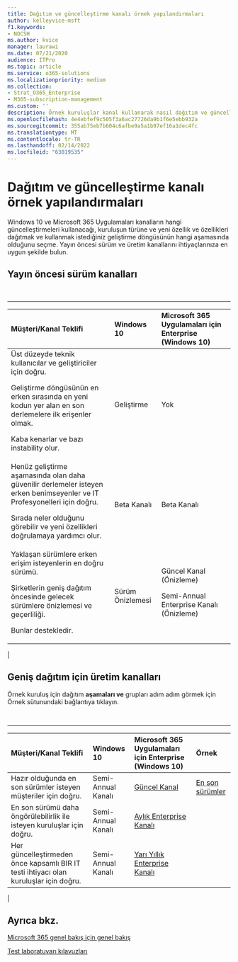 ```yaml
---
title: Dağıtım ve güncelleştirme kanalı örnek yapılandırmaları
author: kelleyvice-msft
f1.keywords:
- NOCSH
ms.author: kvice
manager: laurawi
ms.date: 07/21/2020
audience: ITPro
ms.topic: article
ms.service: o365-solutions
ms.localizationpriority: medium
ms.collection:
- Strat_O365_Enterprise
- M365-subscription-management
ms.custom: ''
description: Örnek kuruluşlar kanal kullanarak nasıl dağıtım ve güncelleştirmeler sağlar.
ms.openlocfilehash: 4e4ebfef9c505f3a6ac27726da9b1f6e5ebb932a
ms.sourcegitcommit: 355ab75eb7b604c6afbe9a5a1b97ef16a1dec4fc
ms.translationtype: MT
ms.contentlocale: tr-TR
ms.lasthandoff: 02/14/2022
ms.locfileid: "63019535"
---
```

# <a name="deployment-and-update-channel-example-configurations"></a>Dağıtım ve güncelleştirme kanalı örnek yapılandırmaları

Windows 10 ve Microsoft 365 Uygulamaları kanalların hangi güncelleştirmeleri kullanacağı, kuruluşun türüne ve yeni özellik ve özellikleri dağıtmak ve kullanmak istediğiniz geliştirme döngüsünün hangi aşamasında olduğunu seçme. Yayın öncesi sürüm ve üretim kanallarını ihtiyaçlarınıza en uygun şekilde bulun.

## <a name="pre-release-channels"></a>Yayın öncesi sürüm kanalları

<br>

****

|Müşteri/Kanal Teklifi|Windows 10|Microsoft 365 Uygulamaları için Enterprise (Windows 10)|
|:-------|:-------|:-----|
|Üst düzeyde teknik kullanıcılar ve geliştiriciler için doğru. <p> Geliştirme döngüsünün en erken sırasında en yeni kodun yer alan en son derlemelere ilk erişenler olmak. <p> Kaba kenarlar ve bazı instability olur.|Geliştirme|Yok|
|Henüz geliştirme aşamasında olan daha güvenilir derlemeler isteyen erken benimseyenler ve IT Profesyonelleri için doğru. <p> Sırada neler olduğunu görebilir ve yeni özellikleri doğrulamaya yardımcı olur.|Beta Kanalı|Beta Kanalı|
|Yaklaşan sürümlere erken erişim isteyenlerin en doğru sürümü. <p> Şirketlerin geniş dağıtım öncesinde gelecek sürümlere önizlemesi ve geçerliliği. <p> Bunlar destekledir.|Sürüm Önizlemesi|Güncel Kanal (Önizleme) <p> Semi-Annual Enterprise Kanalı (Önizleme)|
|

## <a name="production-channels-for-broad-deployment"></a>Geniş dağıtım için üretim kanalları

Örnek kuruluş için dağıtım **aşamaları ve** grupları adım adım görmek için Örnek sütunundaki bağlantıya tıklayın.

<br>

****

|Müşteri/Kanal Teklifi|Windows 10|Microsoft 365 Uygulamaları için Enterprise (Windows 10)|Örnek|
|:-------|:-------|:-----|:-------|
|Hazır olduğunda en son sürümler isteyen müşteriler için doğru.|Semi-Annual Kanalı|[Güncel Kanal](/deployoffice/overview-update-channels#current-channel-overview)|[En son sürümler](deploy-update-channels-examples-rapid-deploy.md)|
|En son sürümü daha öngörülebilirlik ile isteyen kuruluşlar için doğru.|Semi-Annual Kanalı|[Aylık Enterprise Kanalı](/deployoffice/overview-update-channels#monthly-enterprise-channel-overview)||
|Her güncelleştirmeden önce kapsamlı BIR IT testi ihtiyacı olan kuruluşlar için doğru.|Semi-Annual Kanalı|[Yarı Yıllık Enterprise Kanalı](/deployoffice/overview-update-channels#semi-annual-enterprise-channel-overview)||
|

## <a name="see-also"></a>Ayrıca bkz.

[Microsoft 365 genel bakış için genel bakış](microsoft-365-overview.md)

[Test laboratuvarı kılavuzları](m365-enterprise-test-lab-guides.md)